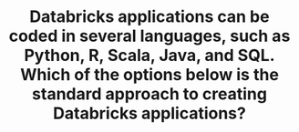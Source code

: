 ---
title: "Databricks applications can be coded in several languages, such as Python, R, Scala, Java, and SQL. Which of the options below is the standard approach to creating Databricks applications?"
type: "question"
layout: "single"
answers:
    - id: answer1
      title: "Using a Databricks notebook."
      correct: true

    - id: answer2
      title: "Using Microsoft Excel."
      explain: "Microsoft Excel is a spreadsheet application and is not used for creating Databricks applications."

    - id: answer3
      title: "Using a graphical user interface inside Azure Data Factory."
      explain: "Azure Data Factory is used for data integration and orchestration, not for creating Databricks applications."

    - id: answer4
      title: "Using Microsoft Codespaces."
      explain: "Microsoft Codespaces is a cloud-based development environment, but it is not typically used for creating Databricks applications."
---